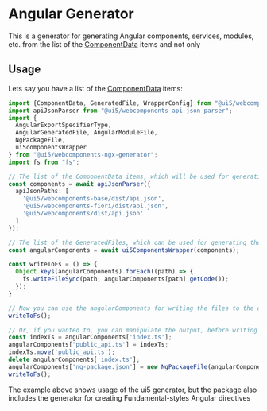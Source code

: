 # Angular Generator

This is a generator for generating Angular components, services, modules, etc. from the
list of the [ComponentData](/libs/wrapper/src/lib/types/component-data.ts) items and not only

## Usage

Lets say you have a list of the [ComponentData](/libs/wrapper/src/lib/types/component-data.ts) items:

```typescript
import {ComponentData, GeneratedFile, WrapperConfig} from "@ui5/webcomponents-wrapper";
import apiJsonParser from "@ui5/webcomponents-api-json-parser";
import {
  AngularExportSpecifierType,
  AngularGeneratedFile, AngularModuleFile,
  NgPackageFile,
  ui5componentsWrapper
} from "@ui5/webcomponents-ngx-generator";
import fs from "fs";

// The list of the ComponentData items, which will be used for generation
const components = await apiJsonParser({
  apiJsonPaths: [
    '@ui5/webcomponents-base/dist/api.json',
    '@ui5/webcomponents-fiori/dist/api.json',
    '@ui5/webcomponents/dist/api.json'
  ]
});

// The list of the GeneratedFiles, which can be used for generating the Angular components
const angularComponents = await ui5ComponentsWrapper(components);

const writeToFs = () => {
  Object.keys(angularComponents).forEach((path) => {
    fs.writeFileSync(path, angularComponents[path].getCode());
  });
}

// Now you can use the angularComponents for writing the files to the disk
writeToFs();

// Or, if you wanted to, you can manipulate the output, before writing it to the disk
const indexTs = angularComponents['index.ts'];
angularComponents['public_api.ts'] = indexTs;
indexTs.move('public_api.ts');
delete angularComponents['index.ts'];
angularComponents['ng-package.json'] = new NgPackageFile(angularComponents['index.ts']);
writeToFs();

```
The example above shows usage of the ui5 generator, but the package also includes the
generator for creating Fundamental-styles Angular directives

